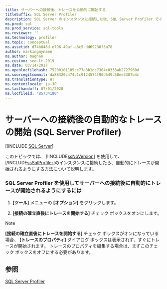 ```yaml
---
title: サーバーへの接続後、トレースを自動的に開始する
titleSuffix: SQL Server Profiler
description: SQL Server のインスタンスに接続した後、SQL Server Profiler でイベント データのトレースを自動的に開始する方法について説明します。
ms.prod: sql
ms.prod_service: sql-tools
ms.reviewer: ''
ms.technology: profiler
ms.topic: conceptual
ms.assetid: d74b848d-e796-49af-a8c5-dd69230f3a78
author: markingmyname
ms.author: maghan
ms.custom: seo-lt-2019
ms.date: 03/14/2017
ms.openlocfilehash: 75200101105cc77a8b1dc7304c0333ab2727960d
ms.sourcegitcommit: da88320c474c1c9124574f90d549c50ee3387b4c
ms.translationtype: HT
ms.contentlocale: ja-JP
ms.lasthandoff: 07/01/2020
ms.locfileid: "85734180"
---
```

# <a name="start-a-trace-automatically-after-connecting-to-a-server-sql-server-profiler"></a>サーバーへの接続後の自動的なトレースの開始 (SQL Server Profiler)

 [!INCLUDE [SQL Server](../../includes/applies-to-version/sqlserver.md)]

このトピックでは、 [!INCLUDE[ssNoVersion](../../includes/ssnoversion-md.md)] を使用して、 [!INCLUDE[ssSqlProfiler](../../includes/sssqlprofiler-md.md)]のインスタンスに接続したら、自動的にトレースが開始されるようにする方法について説明します。  
  
### <a name="to-start-a-trace-automatically-after-connecting-to-a-server-with-sql-server-profiler"></a>SQL Server Profiler を使用してサーバーへの接続後に自動的にトレースが開始されるようにするには  
  
1.  **[ツール]** メニューの **[オプション]** をクリックします。  
  
2.  **[接続の確立直後にトレースを開始する]** チェック ボックスをオンにします。  
  
> [!NOTE]  
>  **[接続の確立直後にトレースを開始する]** チェック ボックスがオンになっている場合、 **[トレースのプロパティ]** ダイアログ ボックスは表示されず、すぐにトレースが開始されます。 トレースのプロパティを編集する場合は、まずこのチェック ボックスをオフにする必要があります。  
  
## <a name="see-also"></a>参照  
 [SQL Server Profiler](../../tools/sql-server-profiler/sql-server-profiler.md)  
  
  

